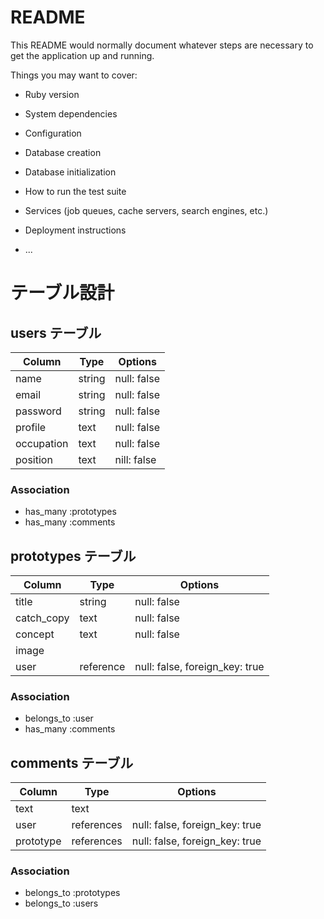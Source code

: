 # README

This README would normally document whatever steps are necessary to get the
application up and running.

Things you may want to cover:

* Ruby version

* System dependencies

* Configuration

* Database creation

* Database initialization

* How to run the test suite

* Services (job queues, cache servers, search engines, etc.)

* Deployment instructions

* ...
# テーブル設計

## users テーブル

| Column     | Type   | Options     |
| ---------- | ------ | ----------- |
| name       | string | null: false |
| email      | string | null: false |
| password   | string | null: false |
| profile    | text   | null: false |
| occupation | text   | null: false |
| position   | text   | nill: false |

### Association

- has_many :prototypes
- has_many :comments

## prototypes テーブル

| Column     | Type      | Options                        |
| ---------- | --------- | ------------------------------ |
| title      | string    | null: false                    |
| catch_copy | text      | null: false                    |
| concept    | text      | null: false                    |
| image      |           |                                |
| user       | reference | null: false, foreign_key: true |

### Association

- belongs_to :user
- has_many :comments

## comments テーブル

| Column    | Type       | Options                        |
| --------- | ---------- | ------------------------------ |
| text      | text       |                                |
| user      | references | null: false, foreign_key: true |
| prototype | references | null: false, foreign_key: true |

### Association

- belongs_to :prototypes
- belongs_to :users